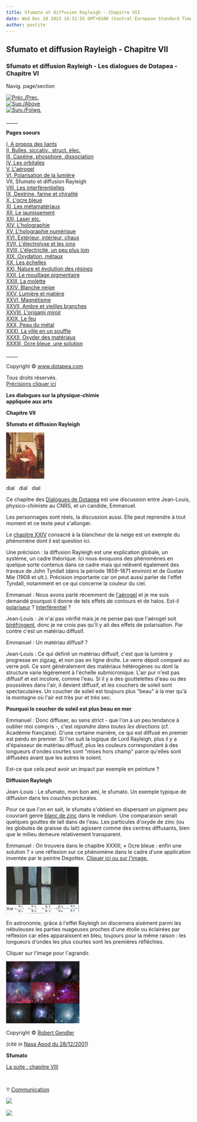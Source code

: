 ```yaml
---
title: Sfumato et diffusion Rayleigh - Chapitre VII
date: Wed Dec 20 2023 16:31:55 GMT+0100 (Central European Standard Time)
author: postite
---
```


## Sfumato et diffusion Rayleigh - Chapitre VII
### Sfumato et diffusion Rayleigh - Les dialogues de Dotapea - Chapitre VI
 Navig. page/section

[![Préc./Prec.](_derived/back_cmp_themenoir010_back.gif)](chap06polaris.html)  
[![Sup./Above](_derived/up_cmp_themenoir010_up.gif)](dialoguesdotapea.html)  
[![Suiv./Folwg.](_derived/next_cmp_themenoir010_next.gif)](chap08interferences.html)

\_\_\_\_\_

**Pages soeurs**

[I, A propos des liants](chap01liants.html)  
[II, Bulles, siccativ., struct. élec.](chap02bullessiccativation.html)  
[III, Caséine, phosphore, dissociation](chap03caseine.html)  
[IV, Les orbitales](chap04orbitales.html)  
[V, L'aérogel](chap05aerogel.html)  
[VI, Polarisation de la lumière](chap06polaris.html)  
VII, Sfumato et diffusion Rayleigh  
[VIII, Les interférentielles](chap08interferences.html)  
[IX, Dextrine, farine et chiralité](chap09dextrine.html)  
[X, L'ocre bleue](chap10ocrebleue.html)  
[XI, Les métamatériaux](chap11metamateriaux.html)  
[XII, Le jaunissement](chap12jaunissement.html)  
[XIII, Laser etc.](chap13laser.html)  
[XIV, L'holographie](chap14holographie.html)  
[XV, L'holographie numérique](chap15holographienum.html)  
[XVI, Extérieur, intérieur, chaux](chap16interieurexterieurchaux.html)  
[XVII, L'électrolyse et les ions](chap17electrolyseions.html)  
[XVIII, L'électricité, un peu plus loin](chap18electriciteplusloin.html)  
[XIX, Oxydation, métaux](chap19oxydationsmetaux.html)  
[XX, Les échelles](chap20echelles.html)  
[XXI, Nature et évolution des résines](chap21resines.html)  
[XXII, Le mouillage pigmentaire](chap22mouillage.html)  
[XXIII, La molette](chap23molette.html)  
[XXIV, Blanche neige](chap24blancheneige.html)  
[XXV, Lumière et matière](chap25lumiereetmatiere.html)  
[XXVI, Magnétisme](chap26magnetisme.html)  
[XXVII, Ambre et vieilles branches](chap27ambre.html)  
[XXVIII, L'origami miroir](chap28origamimiroir.html)  
[XXIX, Le feu](chap29feu.html)  
[XXX, Peau du métal](chap30peaudumetal.html)  
[XXXI, La ville en un souffle](chap31bellastock.html)  
[XXXII, Oxyder des matériaux](chap32oxydermateriaux.html)  
[XXXIII, Ocre bleue, une solution](chap33ocrebleuesimulation.html)

\_\_\_\_\_

Copyright © www.dotapea.com

Tous droits réservés.  
[Précisions cliquer ici](droitscopie.html)

**Les dialogues sur la physique-chimie  
appliquée aux arts**

**Chapitre VII**

**Sfumato et diffusion Rayleigh**

[![](images/chap00cornelissavantvw.jpg)](dialoguesdotapea.html#notecornelis)

dial   dial   dial

Ce chapitre des [Dialogues de Dotapea](dialoguesdotapea.html) est une discussion entre Jean-Louis, physico-chimiste au CNRS, et un candide, Emmanuel.

Les personnages sont réels, la discussion aussi. Elle peut reprendre à tout moment et ce texte peut s'allonger.

Le [chapitre XXIV](chap24blancheneige.html) consacré à la blancheur de la neige est un exemple du phénomène dont il est question ici.

Une précision : la diffusion Rayleigh est une explication globale, un système, un cadre théorique. Ici nous évoquons des phénomènes en quelque sorte contenus dans ce cadre mais qui relèvent également des travaux de John Tyndall (dans la période 1859-1871 environ) et de Gustav Mie (1908 et ult.). Précision importante car on peut aussi parler de l'effet Tyndall, notamment en ce qui concerne la couleur du ciel.

Emmanuel : Nous avons parlé récemment de [l'aérogel](chap05aerogel.html) et je me suis demandé pourquoi il donne de tels effets de contours et de halos. Est-il [polariseur](chap06polaris.html) ? [Interférentiel](chap08interferences.html) ?

Jean-Louis : Je n'ai pas vérifié mais je ne pense pas que l'aérogel soit [biréfringent](b.html#birefringent), donc je ne crois pas qu'il y ait des effets de polarisation. Par contre c'est un matériau diffusif.

Emmanuel : Un matériau diffusif ?

Jean-Louis : Ce qui définit un matériau diffusif, c'est que la lumière y progresse en zigzag, et non pas en ligne droite. Le verre dépoli comparé au verre poli. Ce sont généralement des matériaux hétérogènes ou dont la structure varie légèrement à l'échelle submicronique. L'air pur n'est pas diffusif et est incolore, comme l'eau. Si il y a des gouttelettes d'eau ou des poussières dans l'air, il devient diffusif, et les couchers de soleil sont spectaculaires. Un coucher de soleil est toujours plus "beau" à la mer qu'à la montagne où l'air est très pur et très sec.

**Pourquoi le coucher de soleil est plus beau en mer**

Emmanuel : Donc diffuser, au sens strict - que l'on a un peu tendance à oublier moi compris -, c'est _répandre dans toutes les directions_ (cf. Académie française). D'une certaine manière, ce qui est diffusé en premier est perdu en premier. Si l'on suit la logique de Lord Rayleigh, plus il y a d'épaisseur de matériau diffusif, plus les couleurs correspondant à des longueurs d'ondes courtes sont "mises hors champ" parce qu'elles sont diffusées avant que les autres le soient.

Est-ce que cela peut avoir un impact par exemple en peinture ?

**Diffusion Rayleigh**

Jean-Louis : Le sfumato, mon bon ami, le sfumato. Un exemple typique de diffusion dans les couches picturales.

Pour ce que l'on en sait, le sfumato s'obtient en dispersant un pigment peu couvrant genre [blanc de zinc](blancssynthetiques.html#leblancdezinc) dans le médium. Une comparaison serait quelques gouttes de lait dans de l'eau. Les particules d'oxyde de zinc (ou les globules de graisse du lait) agissent comme des centres diffusants, bien que le milieu demeure relativement transparent.

Emmanuel : On trouvera dans le chapitre XXXIII, « Ocre bleue : enfin une solution ? » une réflexion sur ce phénomène dans le cadre d'une application inventée par le peintre Degottex. [Cliquer ici ou sur l'image.](chap33ocrebleuesimulation.html)

[![](images/chap33m03mini.jpg)](chap33ocrebleuesimulation.html)

En astronomie, grâce à l'effet Rayleigh on discernera aisément parmi les nébuleuses les parties nuageuses proches d'une étoile ou éclairées par réflexion car elles apparaissent en bleu, toujours pour la même raison : les longueurs d'ondes les plus courtes sont les premières réfléchies.

Cliquer sur l'image pour l'agrandir.

[![](images/rayleighreflexnebulvw.jpg)](images/rayleighreflexnebul.jpg)

Copyright © [Robert Gendler](http://www.robgendlerastropics.com/)

(cité in [Nasa Apod du 28/12/2001](http://apod.nasa.gov/apod/ap011228.html))

**Sfumato**

[La suite : chapitre VIII](chap08interferences.html)



 ![](images/transparent122x1.gif)

![](images/flechebas.gif) [Communication](http://www.artrealite.com/annonceurs.htm) 

[![](https://cbonvin.fr/sites/regie.artrealite.com/visuels/campagne1.png)](index-2.html#20131014)

![](https://cbonvin.fr/sites/regie.artrealite.com/visuels/campagne2.png)